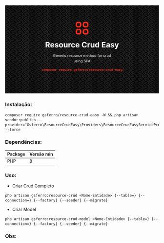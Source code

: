 ![Logo](logo.png)

### Instalação:

```composer 
composer require gsferro/resource-crud-easy -W && php artisan vendor:publish --provider="Gsferro\ResourceCrudEasy\Providers\ResourceCrudEasyServiceProvider" --force
```

### Dependências:

Package | Versão min
--------|-----------
PHP | 8

### Uso:

- Criar Crud Completo
```text 
php artisan gsferro:resource-crud <Nome-Entidade> {--table=} {--connection=} {--factory} {--seeder} {--migrate}
```

- Criar Model
```text 
php artisan gsferro:resource-crud-model <Nome-Entidade> {--table=} {--connection=} {--factory} {--seeder} {--migrate}
```

### Obs:

